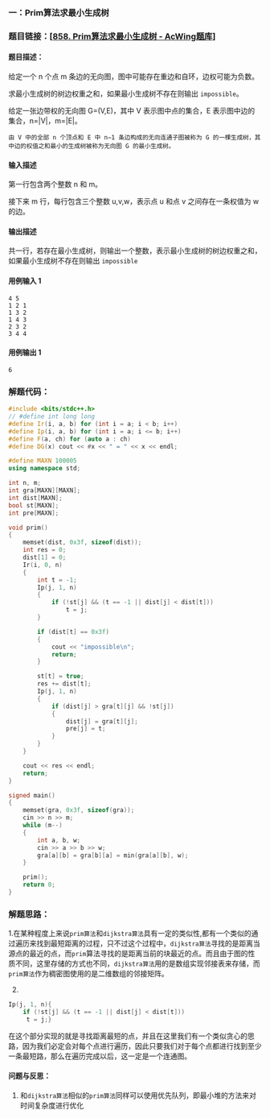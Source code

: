 ### 一：Prim算法求最小生成树



### 题目链接：[[858. Prim算法求最小生成树 - AcWing题库](https://www.acwing.com/problem/content/860/)]



#### 题目描述：

给定一个 n 个点 m 条边的无向图，图中可能存在重边和自环，边权可能为负数。

求最小生成树的树边权重之和，如果最小生成树不存在则输出 `impossible`。

给定一张边带权的无向图 G=(V,E)，其中 V 表示图中点的集合，E 表示图中边的集合，n=|V|，m=|E|。

`由 V 中的全部 n 个顶点和 E 中 n−1 条边构成的无向连通子图被称为 G 的一棵生成树，其中边的权值之和最小的生成树被称为无向图 G 的最小生成树。`

#### 输入描述

第一行包含两个整数 n 和 m。

接下来 m 行，每行包含三个整数 u,v,w，表示点 u 和点 v 之间存在一条权值为 w 的边。

#### 输出描述

共一行，若存在最小生成树，则输出一个整数，表示最小生成树的树边权重之和，如果最小生成树不存在则输出 `impossible`

#### 用例输入 1



```
4 5
1 2 1
1 3 2
1 4 3
2 3 2
3 4 4
```



#### 用例输出 1



```
6
```



### 解题代码：



```cpp
#include <bits/stdc++.h>
// #define int long long
#define Ir(i, a, b) for (int i = a; i < b; i++)
#define Ip(i, a, b) for (int i = a; i <= b; i++)
#define F(a, ch) for (auto a : ch)
#define DG(x) cout << #x << " = " << x << endl;

#define MAXN 100005
using namespace std;

int n, m;
int gra[MAXN][MAXN];
int dist[MAXN];
bool st[MAXN];
int pre[MAXN];

void prim()
{
    memset(dist, 0x3f, sizeof(dist));
    int res = 0;
    dist[1] = 0;
    Ir(i, 0, n)
    {
        int t = -1;
        Ip(j, 1, n)
        {
            if (!st[j] && (t == -1 || dist[j] < dist[t]))
                t = j;
        }

        if (dist[t] == 0x3f)
        {
            cout << "impossible\n";
            return;
        }

        st[t] = true;
        res += dist[t];
        Ip(j, 1, n)
        {
            if (dist[j] > gra[t][j] && !st[j])
            {
                dist[j] = gra[t][j];
                pre[j] = t;
            }
        }
    }

    cout << res << endl;
    return;
}

signed main()
{
    memset(gra, 0x3f, sizeof(gra));
    cin >> n >> m;
    while (m--)
    {
        int a, b, w;
        cin >> a >> b >> w;
        gra[a][b] = gra[b][a] = min(gra[a][b], w);
    }

    prim();
    return 0;
}
```



### 解题思路：

1.在某种程度上来说`prim算法`和`dijkstra算法`具有一定的类似性,都有一个类似的通过遍历来找到最短距离的过程，只不过这个过程中，`dijkstra算法`寻找的是距离当源点的最近的点，而`prim`算法寻找的是距离当前的块最近的点。而且由于图的性质不同，这里存储的方式也不同，`dijkstra算法`用的是数组实现邻接表来存储，而`prim算法`作为稠密图使用的是二维数组的邻接矩阵。

2.

```cpp
Ip(j, 1, n){
    if (!st[j] && (t == -1 || dist[j] < dist[t]))
     t = j;}
```

在这个部分实现的就是寻找距离最短的点，并且在这里我们有一个类似贪心的思路，因为我们必定会对每个点进行遍历，因此只要我们对于每个点都进行找到至少一条最短路，那么在遍历完成以后，这一定是一个连通图。

#### 问题与反思：

1) 和`dijkstra算法`相似的`prim算法`同样可以使用优先队列，即最小堆的方法来对时间复杂度进行优化

